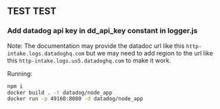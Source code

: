 ## TEST TEST

### Add datadog api key in dd_api_key constant in logger.js

Note: The documentation may provide the datadoc url like this `http-intake.logs.datadoghq.com` but we may need to add region to the url like this `http-intake.logs.us5.datadoghq.com` to make it work.

Running:
```bash
npm i
docker build . -t datadog/node_app
docker run -p 49160:8080 -d datadog/node_app
```
